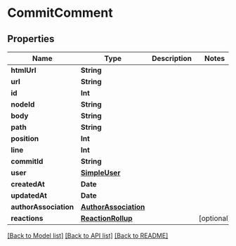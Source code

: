# CommitComment

## Properties
Name | Type | Description | Notes
------------ | ------------- | ------------- | -------------
**htmlUrl** | **String** |  | 
**url** | **String** |  | 
**id** | **Int** |  | 
**nodeId** | **String** |  | 
**body** | **String** |  | 
**path** | **String** |  | 
**position** | **Int** |  | 
**line** | **Int** |  | 
**commitId** | **String** |  | 
**user** | [**SimpleUser**](SimpleUser.md) |  | 
**createdAt** | **Date** |  | 
**updatedAt** | **Date** |  | 
**authorAssociation** | [**AuthorAssociation**](AuthorAssociation.md) |  | 
**reactions** | [**ReactionRollup**](ReactionRollup.md) |  | [optional] 

[[Back to Model list]](../README.md#documentation-for-models) [[Back to API list]](../README.md#documentation-for-api-endpoints) [[Back to README]](../README.md)


